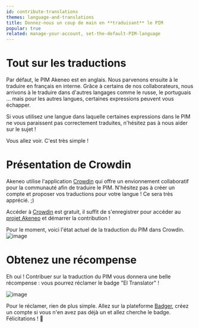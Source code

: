 ```yaml
---
id: contribute-translations
themes: language-and-translations
title: Donnez-nous un coup de main en **traduisant** le PIM
popular: true
related: manage-your-account, set-the-default-PIM-language
---
```


# Tout sur les traductions

Par défaut, le PIM Akeneo est en anglais. Nous parvenons ensuite à le traduire en français en interne. Grâce à certains de nos collaborateurs, nous arrivons à le traduire dans d'autres langages comme le russe, le portuguais ... mais pour les autres langues, certaines expressions peuvent vous échapper. 

Si vous utilisez une langue dans laquelle certaines expressions dans le PIM ne vous paraissent pas correctement traduites, n'hésitez pas à nous aider sur le sujet ! 

Vous allez voir. C'est très simple ! 

# Présentation de Crowdin

Akeneo utilise l'application [Crowdin](https://crowdin.com/) qui offre un envionnement collaboratif pour la communauté afin de traduire le PIM. N'hésitez pas à créer un compte et proposer vos traductions pour votre langue ! Ce sera très apprécié. ;)

Accéder à [Crowdin](https://crowdin.com/) est gratuit, il suffit de s'enregistrer pour accéder au [projet Akeneo](https://fr.crowdin.com/project/akeneo) et démarrer la contribution !

Pour le moment, voici l'état actuel de la traduction du PIM dans Crowdin.
![image](../img/Crowdin_situation.png)

# Obtenez une récompense 

Eh oui ! Contribuer sur la traduction du PIM vous donnera une belle récompense : vous pourrez réclamer le badge "El Translator" !

![image](../img/translator-badge.png)

Pour le réclamer, rien de plus simple. Allez sur la plateforme [Badger](http://badger.akeneo.com/), créez un compte si vous n'en avez pas déjà un et allez cherche le badge. Félicitations ! :tada:
